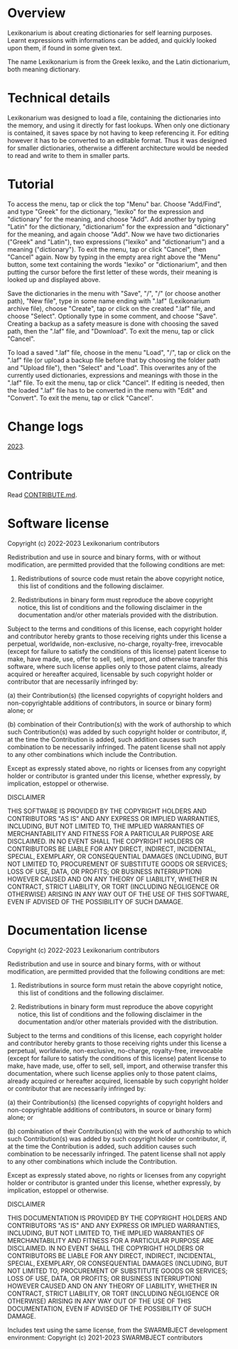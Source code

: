 # Overview

Lexikonarium is about creating dictionaries 
for self learning purposes. Learnt expressions 
with informations can be added, and quickly 
looked upon them, if found in some given text.

The name Lexikonarium is from the Greek lexiko,
and the Latin dictionarium, both meaning dictionary.

# Technical details 

Lexikonarium was designed to load a file, 
containing the dictionaries into the memory,
and using it directly for fast lookups. When 
only one dictionary is contained, it saves 
space by not having to keep referencing it. 
For editing however it has to be converted 
to an editable format. Thus it was designed 
for smaller dictionaries, otherwise a different 
architecture would be needed to read and write 
to them in smaller parts.

# Tutorial

To access the menu, tap or click the top "Menu" 
bar. Choose "Add/Find", and type "Greek" for the 
dictionary, "lexiko" for the expression and 
"dictionary" for the meaning, and choose "Add".
Add another by typing "Latin" for the dictionary,
"dictionarium" for the expression and "dictionary" 
for the meaning, and again choose "Add". Now we 
have two dictionaries ("Greek" and "Latin"), two 
expressions ("lexiko" and "dictionarium") and a
meaning ("dictionary"). To exit the menu, tap or 
click "Cancel", then "Cancel" again. Now by typing 
in the empty area right above the "Menu" button,
some text containing the words "lexiko" or 
"dictionarium", and then putting the cursor before 
the first letter of these words, their meaning is 
looked up and displayed above.

Save the dictionaries in the menu with "Save", "/",
"/" (or choose another path), "New file", type in
some name ending with ".laf" (Lexikonarium archive 
file), choose "Create", tap or click on the created 
".laf" file, and choose "Select". Optionally type in
some comment, and choose "Save". Creating a backup 
as a safety measure is done with choosing the saved 
path, then the ".laf" file, and "Download". To exit 
the menu, tap or click "Cancel".

To load a saved ".laf" file, choose in the menu 
"Load", "/", tap or click on the ".laf" file (or 
upload a backup file before that by choosing the 
folder path and "Upload file"), then "Select" and 
"Load". This overwrites any of the currently used 
dictionaries, expressions and meanings with those 
in the ".laf" file. To exit the menu, tap or click 
"Cancel". If editing is needed, then the loaded 
".laf" file has to be converted in the menu with 
"Edit" and "Convert". To exit the menu, tap or click 
"Cancel".

# Change logs 

[2023](/docs/log/2023).

# Contribute

Read [CONTRIBUTE.md](/docs/CONTRIBUTE.md).

# Software license

Copyright (c) 2022-2023 Lexikonarium contributors

Redistribution and use in source and binary forms,
with or without modification, are permitted
provided that the following conditions are met:

1. Redistributions of source code must
retain the above copyright notice, this list
of conditions and the following disclaimer.

2. Redistributions in binary form must
reproduce the above copyright notice,
this list of conditions and the following 
disclaimer in the documentation and/or other 
materials provided with the distribution.

Subject to the terms and conditions of this
license, each copyright holder and contributor
hereby grants to those receiving rights under this
license a perpetual, worldwide, non-exclusive,
no-charge, royalty-free, irrevocable (except for
failure to satisfy the conditions of this license)
patent license to make, have made, use, offer to
sell, sell, import, and otherwise transfer this
software, where such license applies only to
those patent claims, already acquired or hereafter
acquired, licensable by such copyright holder or
contributor that are necessarily infringed by:

(a) their Contribution(s) (the licensed
copyrights of copyright holders and
non-copyrightable additions of contributors,
in source or binary form) alone; or

(b) combination of their Contribution(s)
with the work of authorship to which such
Contribution(s) was added by such copyright
holder or contributor, if, at the time the
Contribution is added, such addition causes
such combination to be necessarily infringed.
The patent license shall not apply to any other
combinations which include the Contribution.

Except as expressly stated above, no rights or
licenses from any copyright holder or contributor
is granted under this license, whether expressly,
by implication, estoppel or otherwise.

DISCLAIMER

THIS SOFTWARE IS PROVIDED BY THE COPYRIGHT HOLDERS
AND CONTRIBUTORS "AS IS" AND ANY EXPRESS OR
IMPLIED WARRANTIES, INCLUDING, BUT NOT LIMITED TO,
THE IMPLIED WARRANTIES OF MERCHANTABILITY AND
FITNESS FOR A PARTICULAR PURPOSE ARE DISCLAIMED.
IN NO EVENT SHALL THE COPYRIGHT HOLDERS OR
CONTRIBUTORS BE LIABLE FOR ANY DIRECT, INDIRECT,
INCIDENTAL, SPECIAL, EXEMPLARY, OR CONSEQUENTIAL
DAMAGES (INCLUDING, BUT NOT LIMITED TO,
PROCUREMENT OF SUBSTITUTE GOODS OR SERVICES;
LOSS OF USE, DATA, OR PROFITS; OR BUSINESS
INTERRUPTION) HOWEVER CAUSED AND ON ANY THEORY OF
LIABILITY, WHETHER IN CONTRACT, STRICT LIABILITY,
OR TORT (INCLUDING NEGLIGENCE OR OTHERWISE)
ARISING IN ANY WAY OUT OF THE USE OF THIS
SOFTWARE, EVEN IF ADVISED OF THE POSSIBILITY OF
SUCH DAMAGE.

# Documentation license

Copyright (c) 2022-2023 Lexikonarium contributors

Redistribution and use in source and binary forms,
with or without modification, are permitted
provided that the following conditions are met:

1. Redistributions in source form must
retain the above copyright notice, this list
of conditions and the following disclaimer.

2. Redistributions in binary form must
reproduce the above copyright notice,
this list of conditions and the following 
disclaimer in the documentation and/or other 
materials provided with the distribution.

Subject to the terms and conditions of this
license, each copyright holder and contributor
hereby grants to those receiving rights under this
license a perpetual, worldwide, non-exclusive,
no-charge, royalty-free, irrevocable (except for
failure to satisfy the conditions of this license)
patent license to make, have made, use, offer to
sell, sell, import, and otherwise transfer this
documentation, where such license applies only to
those patent claims, already acquired or hereafter
acquired, licensable by such copyright holder or
contributor that are necessarily infringed by:

(a) their Contribution(s) (the licensed
copyrights of copyright holders and
non-copyrightable additions of contributors,
in source or binary form) alone; or

(b) combination of their Contribution(s)
with the work of authorship to which such
Contribution(s) was added by such copyright
holder or contributor, if, at the time the
Contribution is added, such addition causes
such combination to be necessarily infringed.
The patent license shall not apply to any other
combinations which include the Contribution.

Except as expressly stated above, no rights or
licenses from any copyright holder or contributor
is granted under this license, whether expressly,
by implication, estoppel or otherwise.

DISCLAIMER

THIS DOCUMENTATION IS PROVIDED BY THE COPYRIGHT HOLDERS
AND CONTRIBUTORS "AS IS" AND ANY EXPRESS OR
IMPLIED WARRANTIES, INCLUDING, BUT NOT LIMITED TO,
THE IMPLIED WARRANTIES OF MERCHANTABILITY AND
FITNESS FOR A PARTICULAR PURPOSE ARE DISCLAIMED.
IN NO EVENT SHALL THE COPYRIGHT HOLDERS OR
CONTRIBUTORS BE LIABLE FOR ANY DIRECT, INDIRECT,
INCIDENTAL, SPECIAL, EXEMPLARY, OR CONSEQUENTIAL
DAMAGES (INCLUDING, BUT NOT LIMITED TO,
PROCUREMENT OF SUBSTITUTE GOODS OR SERVICES;
LOSS OF USE, DATA, OR PROFITS; OR BUSINESS
INTERRUPTION) HOWEVER CAUSED AND ON ANY THEORY OF
LIABILITY, WHETHER IN CONTRACT, STRICT LIABILITY,
OR TORT (INCLUDING NEGLIGENCE OR OTHERWISE)
ARISING IN ANY WAY OUT OF THE USE OF THIS
DOCUMENTATION, EVEN IF ADVISED OF THE POSSIBILITY OF
SUCH DAMAGE.

Includes text using the same license,
from the SWARMBJECT development environment:
Copyright (c) 2021-2023 SWARMBJECT contributors
